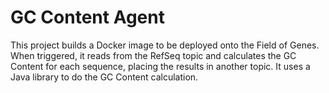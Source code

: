 GC Content Agent
================
This project builds a Docker image to be deployed onto the Field of Genes. 
When triggered, it reads from the RefSeq topic and calculates the GC Content for each sequence, placing the results in another topic.
It uses a Java library to do the GC Content calculation.
